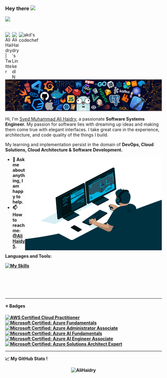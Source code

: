 ### Hey there <img src="https://media.giphy.com/media/hvRJCLFzcasrR4ia7z/giphy.gif" width="25px">
[![](https://komarev.com/ghpvc/?username=AliHaidry&color=000000)](https://github.com/AliHaidry?tab=repositories)

<br>

<a href="https://twitter.com/AliHaidry5">
  <img align="left" alt="Ali Haidry | Twitter" width="22px" src="https://cdn.cms-twdigitalassets.com/content/dam/about-twitter/x/brand-toolkit/logo-black.png.twimg.2560.png" />
</a>
<a href="https://www.linkedin.com/in/ali-haidry-meng-7b5ba9136/">
  <img align="left" alt="Ali Haidry's LinkedIN" width="22px" src="https://upload.wikimedia.org/wikipedia/commons/c/ca/LinkedIn_logo_initials.png" />
</a>
<a href="mailto:smalihaidry94@gmail.com">
  <img align="left" alt="akd's codechef" width="70px" src="https://img.shields.io/badge/Gmail-EA4335?style=for-the-badge&logo=Gmail&logoColor=white" />
</a>
<br>
<br/>

![](https://github.com/AliHaidry/AliHaidry/blob/master/header.png)

Hi, I'm [Syed Muhammad Ali Haidry](https://alihaidry-devops.website), a passionate <b>Software Systems Engineer.</b> My passion for software lies with dreaming up ideas and making them come true with elegant interfaces. I take great care in the experience, architecture, and code quality of the things I build.

My learning and implementation persist in the domain of <strong>DevOps<strong>, <strong>Cloud Solutions<strong>, <strong>Cloud Architecture<strong> & <strong>Software Development<strong>.

<img align="right" alt="GIF" src="https://github.com/AliHaidry/AliHaidry/blob/master/code.gif?raw=true" width="440" height="300" />

- 💬 Ask me about anything, I am happy to help.
- 📫 How to reach me: [@AliHaidy5](https://twitter.com/AliHaidry5).

**Languages and Tools:**  

[![My Skills](https://skillicons.dev/icons?i=aws,gcp,azure,react,ansible,bash,cpp,cs,docker,git,github,grafana,java,kubernetes,linux,mongodb,mysql,nginx,postgres,powershell,prometheus,py,terraform,unity,vscode,windows,githubactions,java,jenkins,js&perline=5&theme=light)](https://skillicons.dev)

<br/>
<br>
<br>
<br>

---

**⭐ Badges**

<a href="https://www.credly.com/badges/22b88b63-6e17-4970-b026-97997bf7d73b/public_url"><img class="icon-image" height="100" src="https://images.credly.com/size/340x340/images/00634f82-b07f-4bbd-a6bb-53de397fc3a6/image.png" alt="AWS Certified Cloud Practitioner" /> 
</a>
<a href="https://learn.microsoft.com/en-ca/users/alihaidry-2957/credentials/7e21815dd039406e"><img class="icon-image" height="100" src="https://images.credly.com/size/340x340/images/be8fcaeb-c769-4858-b567-ffaaa73ce8cf/image.png" alt="Microsoft Certified: Azure Fundamentals" /> 
</a>
<a href="https://learn.microsoft.com/en-us/users/alihaidry-2957/credentials/76063acefaff27e6
"><img class="icon-image" height="100" src="https://images.credly.com/size/340x340/images/336eebfc-0ac3-4553-9a67-b402f491f185/azure-administrator-associate-600x600.png" alt="Microsoft Certified: Azure Administrator Associate" /> 
</a>
<a href="https://learn.microsoft.com/en-us/users/AliHaidry-2957/credentials/404AF367A5B18E11"><img class="icon-image" height="100" src="https://images.credly.com/size/340x340/images/4136ced8-75d5-4afb-8677-40b6236e2672/azure-ai-fundamentals-600x600.png" alt="Microsoft Certified: Azure AI Fundamentals" /> 
</a>
<a href="https://learn.microsoft.com/en-us/users/alihaidry-2957/credentials/b8be0efa6b9699fa"><img class="icon-image" height="100" src="https://images.credly.com/size/340x340/images/61f56aa4-16fd-403c-90bc-1d90dba1fa99/image.png" alt="Microsoft Certified: Azure AI Engineer Associate" /> 
</a>
<a href="https://learn.microsoft.com/api/credentials/share/en-us/AliHaidry-2957/A0AD344F52BF24DC?sharingId=7C8919AAC2ECD3CD"><img class="icon-image" height="100" src="https://images.credly.com/images/987adb7e-49be-4e24-b67e-55986bd3fe66/azure-solutions-architect-expert-600x600.png" alt="Microsoft Certified: Azure Solutions Architect Expert" /> 
</a>


---

📈 My GitHub Stats !

<p align="center"> <img src="https://github-readme-stats.vercel.app/api?username=AliHaidry&show_icons=true&theme=gotham" alt="AliHaidry" /> </p>